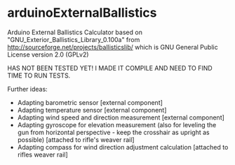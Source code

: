 arduinoExternalBallistics
=========================

Arduino External Ballistics Calculator based on "GNU_Exterior_Ballistics_Library_0.100a" from http://sourceforge.net/projects/ballisticslib/ which is GNU General Public License version 2.0 (GPLv2)


HAS NOT BEEN TESTED YET! I MADE IT COMPILE AND NEED TO FIND TIME TO RUN TESTS.

Further ideas:
- Adapting barometric sensor [external component]
- Adapting temperature sensor [external component]
- Adapting wind speed and direction measurement [external component]
- Adapting gyroscope for elevation measurement (also for leveling the gun from horizontal perspective - keep the crosshair as upright as possible) [attached to rifle's weaver rail]
- Adapting compass for wind direction adjustment calculation [attached to rifles weaver rail]
